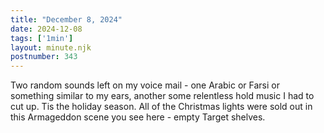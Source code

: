 ```yaml
---
title: "December 8, 2024"
date: 2024-12-08
tags: ['1min']
layout: minute.njk
postnumber: 343
---
```

Two random sounds left on my voice mail - one Arabic or Farsi or something similar to my ears, another some relentless hold music I had to cut up. Tis the holiday season. All of the Christmas lights were sold out in this Armageddon scene you see here - empty Target shelves. 